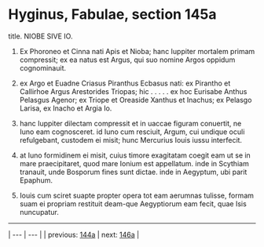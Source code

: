 # Hyginus, Fabulae, section 145a

title. NIOBE SIVE IO.



1. Ex Phoroneo et Cinna nati Apis et Nioba; hanc Iuppiter mortalem primam compressit; ex ea natus est Argus, qui suo nomine Argos oppidum cognominauit.



2. ex Argo et Euadne Criasus Piranthus Ecbasus nati: ex Pirantho et Callirhoe Argus Arestorides Triopas; hic . . . . . ex hoc Eurisabe Anthus Pelasgus Agenor; ex Triope et Oreaside Xanthus et Inachus; ex Pelasgo Larisa, ex Inacho et Argia Io.



3. hanc Iuppiter dilectam compressit et in uaccae figuram conuertit, ne Iuno eam cognosceret. id Iuno cum resciuit, Argum, cui undique oculi refulgebant, custodem ei misit; hunc Mercurius Iouis iussu interfecit.



4. at Iuno formidinem ei misit, cuius timore exagitatam coegit eam ut se in mare praecipitaret, quod mare Ionium est appellatum. inde in Scythiam tranauit, unde Bosporum fines sunt dictae. inde in Aegyptum, ubi parit Epaphum.



5. Iouis cum sciret suapte propter opera tot eam aerumnas tulisse, formam suam ei propriam restituit deam-que Aegyptiorum eam fecit, quae Isis nuncupatur.



---

| --- | --- |
| previous: [144a](../144a/) | next: [146a](../146a/) |